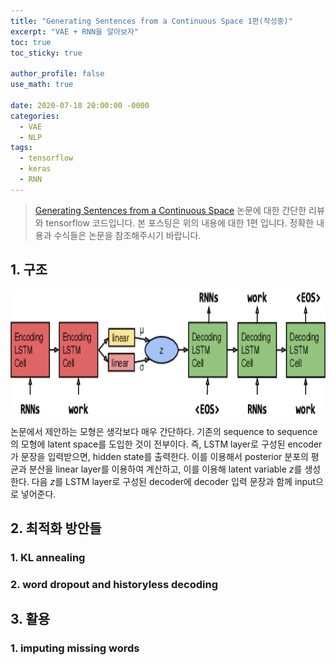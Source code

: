 ```yaml
---
title: "Generating Sentences from a Continuous Space 1편(작성중)"
excerpt: "VAE + RNN을 알아보자"
toc: true
toc_sticky: true

author_profile: false
use_math: true

date: 2020-07-18 20:00:00 -0000
categories: 
  - VAE
  - NLP
tags:
  - tensorflow
  - keras
  - RNN
---
```


> [Generating Sentences from a Continuous Space](https://arxiv.org/abs/1511.06349) 논문에 대한 간단한 리뷰와 tensorflow 코드입니다. 
>  본 포스팅은 위의 내용에 대한 1편 입니다.
>  정확한 내용과 수식들은 논문을 참조해주시기 바랍니다. 

## 1. 구조

<center><img  src="https://github.com/an-seunghwan/an-seunghwan.github.io/blob/master/assets/img/vrae.png?raw=true" width="800"  height="200"></center>

논문에서 제안하는 모형은 생각보다 매우 간단하다. 기존의 sequence to sequence의 모형에 latent space를 도입한 것이 전부이다. 즉, LSTM layer로 구성된 encoder가 문장을 입력받으면, hidden state를 출력한다. 이를 이용해서 posterior 분포의 평균과 분산을 linear layer를 이용하여 계산하고, 이를 이용해 latent variable $z$를 생성한다. 다음 $z$를 LSTM layer로 구성된 decoder에 decoder 입력 문장과 함께 input으로 넣어준다. 

## 2. 최적화 방안들

### 1. KL annealing

### 2. word dropout and historyless decoding

## 3. 활용

### 1. imputing missing words


<!--stackedit_data:
eyJoaXN0b3J5IjpbLTE3MDE3NjQyNjgsMzYxMzI4NTE5LC0xOD
Y2ODg4MzZdfQ==
-->